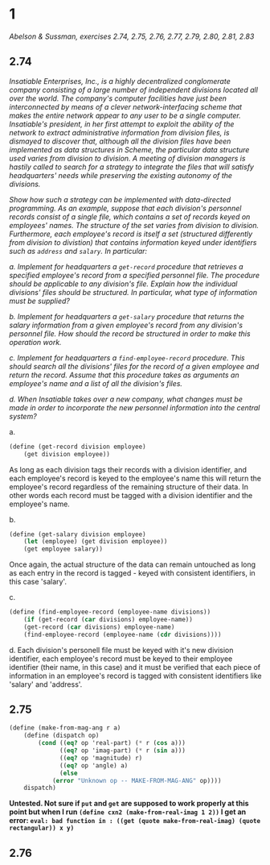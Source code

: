 # 1

*Abelson & Sussman, exercises 2.74, 2.75, 2.76, 2.77, 2.79, 2.80, 2.81, 2.83*

## 2.74
*Insatiable Enterprises, Inc., is a highly decentralized conglomerate company consisting of a large number of independent divisions located all over the world. The company's computer facilities have just been interconnected by means of a clever network-interfacing scheme that makes the entire network appear to any user to be a single computer. Insatiable's president, in her first attempt to exploit the ability of the network to extract administrative information from division files, is dismayed to discover that, although all the division files have been implemented as data structures in Scheme, the particular data structure used varies from division to division. A meeting of division managers is hastily called to search for a strategy to integrate the files that will satisfy headquarters' needs while preserving the existing autonomy of the divisions.*

*Show how such a strategy can be implemented with data-directed programming. As an example, suppose that each division's personnel records consist of a single file, which contains a set of records keyed on employees' names. The structure of the set varies from division to division. Furthermore, each employee's record is itself a set (structured differently from division to divistion) that contains information keyed under identifiers such as `address` and `salary`. In particular:*

*a. Implement for headquarters a `get-record` procedure that retrieves a specified employee's record from a specified personnel file. The procedure should be applicable to any division's file. Explain how the individual divisions' files should be structured. In particular, what type of information must be supplied?*

*b. Implement for headquarters a `get-salary` procedure that returns the salary information from a given employee's record from any division's personnel file. How should the record be structured in order to make this operation work.*

*c. Implement for headquarters a `find-employee-record` procedure. This should search all the divisions' files for the record of a given employee and return the record. Assume that this procedure takes as arguments an employee's name and a list of all the division's files.*

*d. When Insatiable takes over a new company, what changes must be made in order to incorporate the new personnel information into the central system?*

a.
```scheme
(define (get-record division employee)
	(get division employee))
```
As long as each division tags their records with a division identifier, and each employee's record is keyed to the employee's name this will return the employee's record regardless of the remaining structure of their data. In other words each record must be tagged with a division identifier and the employee's name.

b.
```scheme
(define (get-salary division employee)
	(let (employee) (get division employee))
	(get employee salary))
```
Once again, the actual structure of the data can remain untouched as long as each entry in the record is tagged - keyed with consistent identifiers, in this case 'salary'.

c.
```scheme
(define (find-employee-record (employee-name divisions))
	(if (get-record (car divisions) employee-name))
	(get-record (car divisions) employee-name)
	(find-employee-record (employee-name (cdr divisions))))
```

d.
Each division's personell file must be keyed with it's new division identifier, each employee's record must be keyed to their employee identifier (their name, in this case) and it must be verified that each piece of information in an employee's record is tagged with consistent identifiers like 'salary' and 'address'.

## 2.75
```scheme
(define (make-from-mag-ang r a)
	(define (dispatch op)
		(cond ((eq? op 'real-part) (* r (cos a)))
		      ((eq? op 'imag-part) (* r (sin a)))
		      ((eq? op 'magnitude) r)
		      ((eq? op 'angle) a)
		      (else
			(error "Unknown op -- MAKE-FROM-MAG-ANG" op))))
	dispatch)
```
**Untested. Not sure if `put` and `get` are supposed to work properly at this point but when I run `(define cxn2 (make-from-real-imag 1 2))` I get an error: `eval: bad function in : ((get (quote make-from-real-imag) (quote rectangular)) x y)`**

## 2.76

